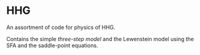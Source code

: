 # HHG
An assortment of code for physics of HHG.

Contains the simple *three-step model* and the Lewenstein model using the SFA and the saddle-point equations.
